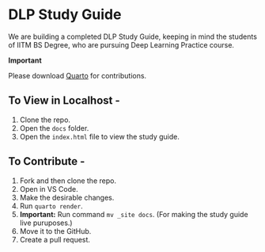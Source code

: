 # DLP Study Guide

We are building a completed DLP Study Guide, keeping in mind the students of IITM BS Degree, who are pursuing Deep Learning Practice course. 

**Important**

Please download [Quarto](https://quarto.org/docs/get-started/) for contributions.

## To View in Localhost - 

1. Clone the repo.
2. Open the `docs` folder.
3. Open the `index.html` file to view the study guide. 

## To Contribute - 

1. Fork and then clone the repo.
2. Open in VS Code.
3. Make the desirable changes.
4. Run `quarto render`. 
5. **Important:** Run command `mv _site docs`. (For making the study guide live puruposes.)
6. Move it to the GitHub.
7. Create a pull request. 